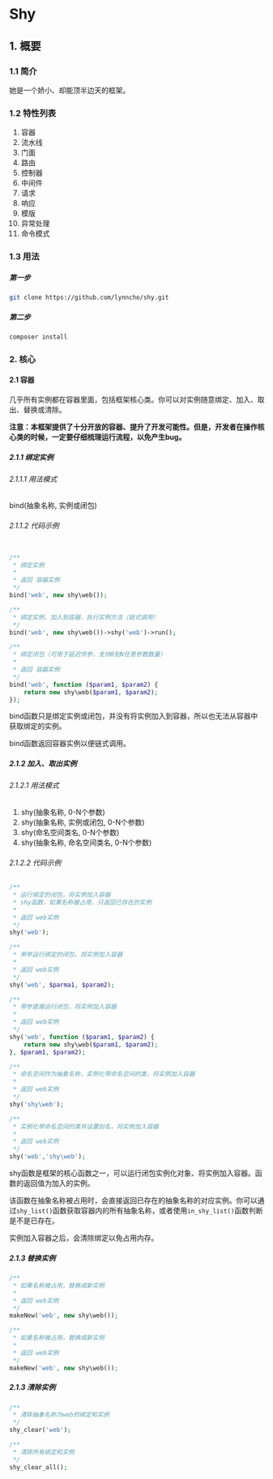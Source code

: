 # Shy


## 1. 概要

### 1.1 简介

她是一个娇小、却能顶半边天的框架。

### 1.2 特性列表

1. 容器
2. 流水线
3. 门面
4. 路由
5. 控制器
6. 中间件
7. 请求
8. 响应
9. 模版
10. 异常处理
11. 命令模式

### 1.3 用法

##### 第一步

```bash
git clone https://github.com/lynncho/shy.git
```

##### 第二步

```bash
composer install
```

### 2. 核心

#### 2.1 容器

几乎所有实例都在容器里面，包括框架核心类。你可以对实例随意绑定、加入、取出、替换或清除。

**注意：本框架提供了十分开放的容器、提升了开发可能性。但是，开发者在操作核心类的时候，一定要仔细梳理运行流程，以免产生bug。**

##### 2.1.1 绑定实例

###### 2.1.1.1 用法模式

bind(抽象名称, 实例或闭包)

###### 2.1.1.2 代码示例

```php

/**
 * 绑定实例
 * 
 * 返回 容器实例
 */
bind('web', new shy\web());

/**
 * 绑定实例、加入到容器、执行实例方法（链式调用）
 */
bind('web', new shy\web())->shy('web')->run();

/**
 * 绑定闭包（可用于延迟传参，支持0到N任意参数数量）
 * 
 * 返回 容器实例
 */
bind('web', function ($param1, $param2) {
    return new shy\web($param1, $param2);
});
```

bind函数只是绑定实例或闭包，并没有将实例加入到容器，所以也无法从容器中获取绑定的实例。

bind函数返回容器实例以便链式调用。

##### 2.1.2 加入、取出实例

###### 2.1.2.1 用法模式

1. shy(抽象名称, 0-N个参数)
2. shy(抽象名称, 实例或闭包, 0-N个参数)
3. shy(命名空间类名, 0-N个参数)
4. shy(抽象名称, 命名空间类名, 0-N个参数)

###### 2.1.2.2 代码示例

```php
/**
 * 运行绑定的闭包，将实例加入容器
 * shy函数，如果名称被占用，只返回已存在的实例
 * 
 * 返回 web实例
 */
shy('web');

/**
 * 带参运行绑定的闭包，将实例加入容器
 * 
 * 返回 web实例
 */
shy('web', $parma1, $param2);

/**
 * 带参直接运行闭包，将实例加入容器
 * 
 * 返回 web实例
 */
shy('web', function ($param1, $param2) {
    return new shy\web($param1, $param2);
}, $param1, $param2);

/**
 * 命名空间作为抽象名称，实例化带命名空间的类，将实例加入容器
 *
 * 返回 web实例
 */
shy('shy\web');

/**
 * 实例化带命名空间的类并设置别名，将实例加入容器
 * 
 * 返回 web实例
 */
shy('web','shy\web');
```

shy函数是框架的核心函数之一，可以运行闭包实例化对象、将实例加入容器。函数的返回值为加入的实例。

该函数在抽象名称被占用时，会直接返回已存在的抽象名称的对应实例。你可以通过`shy_list()`函数获取容器内的所有抽象名称，或者使用`in_shy_list()`函数判断是不是已存在。

实例加入容器之后，会清除绑定以免占用内存。

##### 2.1.3 替换实例

```php
/**
 * 如果名称被占用，替换成新实例
 * 
 * 返回 web实例
 */
makeNew('web', new shy\web());

/**
 * 如果名称被占用，替换成新实例
 * 
 * 返回 web实例
 */
makeNew('web', new shy\web());
```

##### 2.1.3 清除实例

```php
/**
 * 清除抽象名称为web的绑定和实例
 */
shy_clear('web');

/**
 * 清除所有绑定和实例
 */
shy_clear_all();
```